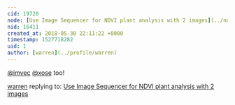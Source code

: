 ```yaml
---
cid: 19720
node: [Use Image Sequencer for NDVI plant analysis with 2 images](../notes/warren/05-30-2018/use-image-sequencer-for-ndvi-plant-analysis-with-2-images)
nid: 16411
created_at: 2018-05-30 22:11:22 +0000
timestamp: 1527718282
uid: 1
author: [warren](../profile/warren)
---
```


[@imvec](/profile/imvec) [@xose](/profile/xose) too!

[warren](../profile/warren) replying to: [Use Image Sequencer for NDVI plant analysis with 2 images](../notes/warren/05-30-2018/use-image-sequencer-for-ndvi-plant-analysis-with-2-images)

